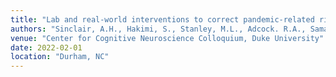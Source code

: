 ```yaml
---
title: "Lab and real-world interventions to correct pandemic-related risk perception"
authors: "Sinclair, A.H., Hakimi, S., Stanley, M.L., Adcock. R.A., Samanez-Larkin, G.R."
venue: "Center for Cognitive Neuroscience Colloquium, Duke University"
date: 2022-02-01
location: "Durham, NC"
---
```

